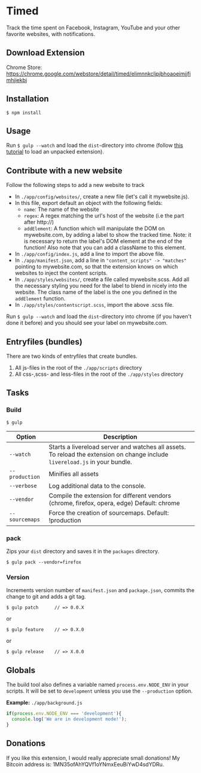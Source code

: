 # Timed

Track the time spent on Facebook, Instagram, YouTube and your other favorite websites, with notifications.

## Download Extension

Chrome Store: https://chrome.google.com/webstore/detail/timed/elimnnkcljpjbhoaoeimjjfimhjiekbj

## Installation

	$ npm install

## Usage

Run `$ gulp --watch` and load the `dist`-directory into chrome (follow [this tutorial](https://developer.chrome.com/extensions/getstarted#unpacked) to load an unpacked extension).

## Contribute with a new website

Follow the following steps to add a new website to track

- In `./app/config/websites/`, create a new file (let's call it mywebsite.js).
- In this file, export default an object with the following fields:
    - `name`: The name of the website
    - `regex`: A regex matching the url's host of the website (i.e the part after http://)
    - `addElement`: A function which will manipulate the DOM on mywebsite.com, by adding a label to show the tracked time. Note: it is necessary to return the label's DOM element at the end of the function! Also note that you can add a className to this element.
- In `./app/config/index.js`, add a line to import the above file.
- In `./app/manifest.json`, add a line in `"content_scripts" -> "matches"` pointing to mywebsite.com, so that the extension knows on which websites to inject the content scripts.
- In `./app/styles/websites/`, create a file called mywebsite.scss. Add all the necessary styling you need for the label to blend in nicely into the website. The class name of the label is the one you defined in the `addElement` function.
- In `./app/styles/contentscript.scss`, import the above .scss file.

Run `$ gulp --watch` and load the `dist`-directory into chrome (if you haven't done it before) and you should see your label on mywebsite.com.


## Entryfiles (bundles)

There are two kinds of entryfiles that create bundles.

1. All js-files in the root of the `./app/scripts` directory
2. All css-,scss- and less-files in the root of the `./app/styles` directory

## Tasks

### Build

    $ gulp


| Option         | Description                                                                                                                                           |
|----------------|-------------------------------------------------------------------------------------------------------------------------------------------------------|
| `--watch`      | Starts a livereload server and watches all assets. <br>To reload the extension on change include `livereload.js` in your bundle.                      |
| `--production` | Minifies all assets                                                                                                                                   |
| `--verbose`    | Log additional data to the console.                                                                                                                   |
| `--vendor`     | Compile the extension for different vendors (chrome, firefox, opera, edge)  Default: chrome                                                                 |
| `--sourcemaps` | Force the creation of sourcemaps. Default: !production                                                                                                |


### pack

Zips your `dist` directory and saves it in the `packages` directory.

    $ gulp pack --vendor=firefox

### Version

Increments version number of `manifest.json` and `package.json`,
commits the change to git and adds a git tag.


    $ gulp patch      // => 0.0.X

or

    $ gulp feature    // => 0.X.0

or

    $ gulp release    // => X.0.0


## Globals

The build tool also defines a variable named `process.env.NODE_ENV` in your scripts. It will be set to `development` unless you use the `--production` option.


**Example:** `./app/background.js`

```javascript
if(process.env.NODE_ENV === 'development'){
  console.log('We are in development mode!');
}
```

## Donations

If you like this extension, I would really appreciate small donations! My Bitcoin address is: 1MN35ofAhYQVf1oYNmxEeuBiYwD4sdYDRu.



